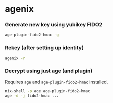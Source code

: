 # agenix

### Generate new key using yubikey FIDO2

```bash
age-plugin-fido2-hmac -g
```

### Rekey (after setting up identity)

```bash
agenix -r
```

### Decrypt using just age (and plugin)

Requires `age` and `age-plugin-fido2-hmac` installed.

```bash
nix-shell -p age age-plugin-fido2-hmac
age -d -j fido2-hmac ...
```
